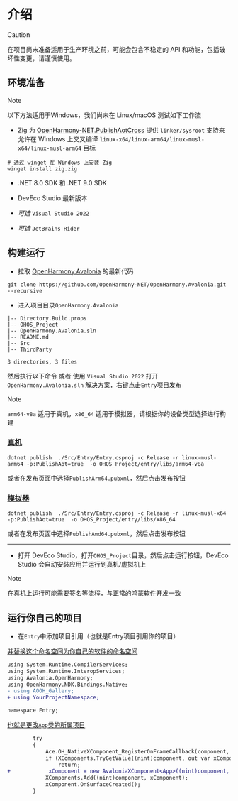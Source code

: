 # 介绍

> [!CAUTION]
> 在项目尚未准备适用于生产环境之前，可能会包含不稳定的 API 和功能，包括破坏性变更，请谨慎使用。

## 环境准备

> [!NOTE]
> 以下方法适用于Windows，我们尚未在 Linux/macOS 测试如下工作流

* [Zig](https://ziglang.org/) 为 [OpenHarmony-NET.PublishAotCross](https://github.com/OpenHarmony-NET/PublishAotCross?tab=readme-ov-file#openharmony-netpublishaotcross) 提供 `linker/sysroot` 支持来允许在 Windows 上交叉编译 `linux-x64/linux-arm64/linux-musl-x64/linux-musl-arm64` 目标

```shell
# 通过 winget 在 Windows 上安装 Zig
winget install zig.zig
```

* .NET 8.0 SDK 和 .NET 9.0 SDK

* DevEco Studio 最新版本

* _可选_ `Visual Studio 2022`

* _可选_ `JetBrains Rider`

## 构建运行

* 拉取 [OpenHarmony.Avalonia](https://github.com/OpenHarmony-NET/OpenHarmony.Avalonia) 的最新代码

```shell
git clone https://github.com/OpenHarmony-NET/OpenHarmony.Avalonia.git --recursive
```

* 进入项目目录`OpenHarmony.Avalonia`

```shell
|-- Directory.Build.props
|-- OHOS_Project
|-- OpenHarmony.Avalonia.sln
|-- README.md
|-- Src
|-- ThirdParty

3 directories, 3 files
```

然后执行以下命令 或者 使用 `Visual Studio 2022` 打开 `OpenHarmony.Avalonia.sln` 解决方案，右键点击`Entry`项目发布

> [!NOTE]
> `arm64-v8a` 适用于真机，`x86_64` 适用于模拟器，请根据你的设备类型选择进行构建

### [真机](#tab/physical)

```shell
dotnet publish  ./Src/Entry/Entry.csproj -c Release -r linux-musl-arm64 -p:PublishAot=true  -o OHOS_Project/entry/libs/arm64-v8a
```

或者在发布页面中选择`PublishArm64.pubxml`，然后点击发布按钮

### [模拟器](#tab/virtual)

```shell
dotnet publish  ./Src/Entry/Entry.csproj -c Release -r linux-musl-x64 -p:PublishAot=true  -o OHOS_Project/entry/libs/x86_64
```

或者在发布页面中选择`PublishAmd64.pubxml`，然后点击发布按钮

---

* 打开 DevEco Studio，打开`OHOS_Project`目录，然后点击运行按钮，DevEco Studio 会自动安装应用并运行到真机/虚拟机上

> [!NOTE]
> 在真机上运行可能需要签名等流程，与正常的鸿蒙软件开发一致

## 运行你自己的项目

* 在`Entry`中添加项目引用（也就是Entry项目引用你的项目）

[并替换这个命名空间为你自己的软件的命名空间](https://github.com/OpenHarmony-NET/OpenHarmony.Avalonia/blob/2f0af9d19832c48a69e972eb263caf4a68f381c6/Src/Entry/XComponentEntry.cs#L5)

```diff
using System.Runtime.CompilerServices;
using System.Runtime.InteropServices;
using Avalonia.OpenHarmony;
using OpenHarmony.NDK.Bindings.Native;
- using AOOH_Gallery;
+ using YourProjectNamespace;

namespace Entry;
```

[也就是更改`App`类的所属项目](https://github.com/OpenHarmony-NET/OpenHarmony.Avalonia/blob/2f0af9d19832c48a69e972eb263caf4a68f381c6/Src/Entry/XComponentEntry.cs#L21)

```diff
        try
        {
            Ace.OH_NativeXComponent_RegisterOnFrameCallback(component, &OnSurfaceRendered);
            if (XComponents.TryGetValue((nint)component, out var xComponent))
                return;
+            xComponent = new AvaloniaXComponent<App>((nint)component, (nint)window);
            XComponents.Add((nint)component, xComponent);
            xComponent.OnSurfaceCreated();
        }
```
